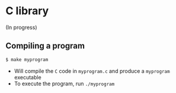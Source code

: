 # C library

(In progress)

## Compiling a program

```sh
$ make myprogram
```
- Will compile the `C` code in `myprogram.c` and produce a `myprogram` executable
- To execute the program, run `./myprogram`

